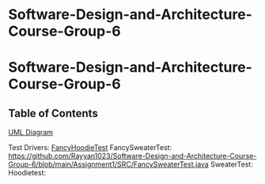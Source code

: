 # Software-Design-and-Architecture-Course-Group-6
# **Software-Design-and-Architecture-Course-Group-6**
## Table of Contents
[UML Diagram](https://github.com/Rayyan1023/Software-Design-and-Architecture-Course-Group-6/blob/main/Assignment1/UML%20Class.png)

Test Drivers:
[FancyHoodieTest](https://github.com/Rayyan1023/Software-Design-and-Architecture-Course-Group-6/blob/main/Assignment1/SRC/FancyHoodieTest.java)
FancySweaterTest: https://github.com/Rayyan1023/Software-Design-and-Architecture-Course-Group-6/blob/main/Assignment1/SRC/FancySweaterTest.java
SweaterTest: 
Hoodietest: 
